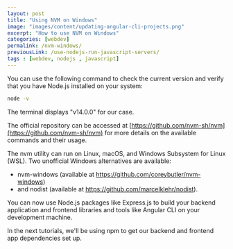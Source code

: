 ```yaml
---
layout: post
title: "Using NVM on Windows"
image: "images/content/updating-angular-cli-projects.png"
excerpt: "How to use NVM on Windows" 
categories: [webdev]
permalink: /nvm-windows/
previousLink: /use-nodejs-run-javascript-servers/
tags : [webdev, nodejs , javascript] 
---
```


You can use the following command to check the current version and verify that you have Node.js installed on your system:

```bash
node -v
```
The terminal displays "v14.0.0" for our case.

The official repository can be accessed at [https://github.com/nvm-sh/nvm](https://github.com/nvm-sh/nvm) for more details on the available commands and their usage.

The nvm utility can run on Linux, macOS, and Windows Subsystem for Linux (WSL). Two unofficial Windows alternatives are available: 

- nvm-windows (available at https://github.com/coreybutler/nvm-windows) 
- and nodist (available at https://github.com/marcelklehr/nodist).

You can now use Node.js packages like Express.js to build your backend application and frontend libraries and tools like Angular CLI on your development machine.

In the next tutorials, we'll be using npm to get our backend and frontend app dependencies set up.

